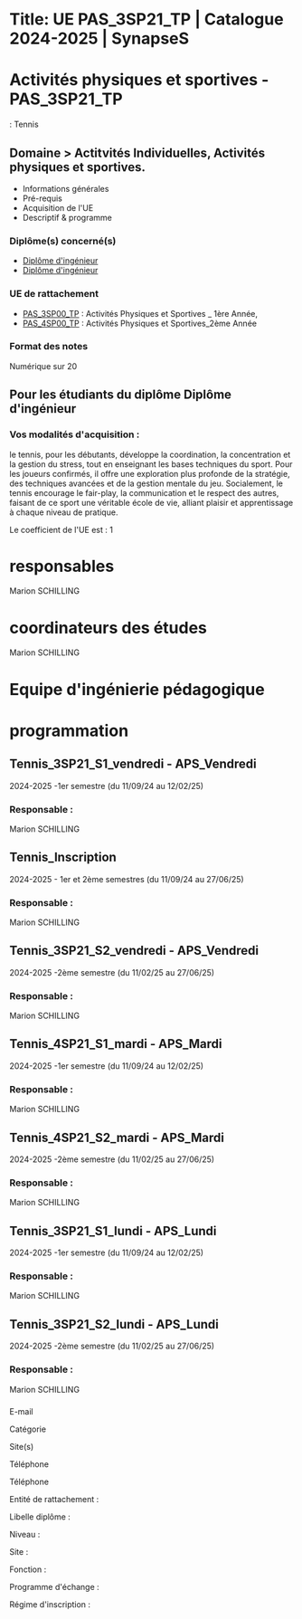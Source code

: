 # Title: UE PAS_3SP21_TP | Catalogue 2024-2025 | SynapseS

#  [ ](/catalogue/2024-2025) Activités physiques et sportives \- PAS_3SP21_TP
: Tennis

## Domaine > Actitvités Individuelles, Activités physiques et sportives.

  * Informations générales
  * Pré-requis
  * Acquisition de l'UE
  * Descriptif & programme

### Diplôme(s) concerné(s)

  * [Diplôme d'ingénieur](/catalogue/2024-2025/diplome/4/ING-diplome-d-ingenieur)
  * [Diplôme d'ingénieur](/catalogue/2024-2025/diplome/4/ING-diplome-d-ingenieur)

### UE de rattachement

  * [PAS_3SP00_TP](/catalogue/2024-2025/ue/22184/PAS-3SP00-TP-activites-physiques-et-sportives-1ere-annee) : Activités Physiques et Sportives _ 1ère Année, 
  * [PAS_4SP00_TP](/catalogue/2024-2025/ue/24966/PAS-4SP00-TP-activites-physiques-et-sportives-2eme-annee) : Activités Physiques et Sportives_2ème Année

### Format des notes

Numérique sur 20

## Pour les étudiants du diplôme Diplôme d'ingénieur

### Vos modalités d'acquisition :

le tennis, pour les débutants, développe la coordination, la concentration et
la gestion du stress, tout en enseignant les bases techniques du sport. Pour
les joueurs confirmés, il offre une exploration plus profonde de la stratégie,
des techniques avancées et de la gestion mentale du jeu. Socialement, le
tennis encourage le fair-play, la communication et le respect des autres,
faisant de ce sport une véritable école de vie, alliant plaisir et
apprentissage à chaque niveau de pratique.

Le coefficient de l'UE est : 1

# responsables

Marion SCHILLING

# coordinateurs des études

Marion SCHILLING

# Equipe d'ingénierie pédagogique

# programmation

## Tennis_3SP21_S1_vendredi - APS_Vendredi

2024-2025 -1er semestre (du 11/09/24 au 12/02/25)

### Responsable :

Marion SCHILLING

## Tennis_Inscription

2024-2025 - 1er et 2ème semestres (du 11/09/24 au 27/06/25)

### Responsable :

Marion SCHILLING

## Tennis_3SP21_S2_vendredi - APS_Vendredi

2024-2025 -2ème semestre (du 11/02/25 au 27/06/25)

### Responsable :

Marion SCHILLING

## Tennis_4SP21_S1_mardi - APS_Mardi

2024-2025 -1er semestre (du 11/09/24 au 12/02/25)

### Responsable :

Marion SCHILLING

## Tennis_4SP21_S2_mardi - APS_Mardi

2024-2025 -2ème semestre (du 11/02/25 au 27/06/25)

### Responsable :

Marion SCHILLING

## Tennis_3SP21_S1_lundi - APS_Lundi

2024-2025 -1er semestre (du 11/09/24 au 12/02/25)

### Responsable :

Marion SCHILLING

## Tennis_3SP21_S2_lundi - APS_Lundi

2024-2025 -2ème semestre (du 11/02/25 au 27/06/25)

### Responsable :

Marion SCHILLING

###

E-mail

Catégorie

Site(s)

Téléphone

Téléphone

Entité de rattachement :

Libelle diplôme :

Niveau :

Site :

Fonction :

Programme d'échange :

Régime d'inscription :

